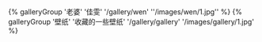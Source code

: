 <div class="gallery-group-main">
{% galleryGroup '老婆' '佳雯' '/gallery/wen' ''/images/wen/1.jpg'' %}
{% galleryGroup '壁纸' '收藏的一些壁纸' '/gallery/gallery' '/images/gallery/1.jpg' %}
</div>
